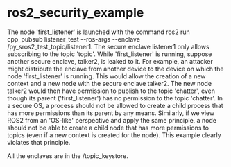 # ros2_security_example
 
The node 'first_listener' is launched with the command ros2 run cpp_pubsub listener_test --ros-args --enclave /py_sros2_test_topic/listener1. The secure enclave listener1 only allows subscribing to the topic 'topic'. While 'first_listener' is running, suppose another secure enclave, talker2, is leaked to it. For example, an attacker might distribute the enclave from another device to the device on which the node 'first_listener' is running. This would allow the creation of a new context and a new node with the secure enclave talker2. The new node talker2 would then have permission to publish to the topic 'chatter', even though its parent ('first_listener') has no permission to the topic 'chatter'. In a secure OS, a process should not be allowed to create a child process that has more permissions than its parent by any means. Similarly, if we view ROS2 from an 'OS-like' perspective and apply the same principle, a node should not be able to create a child node that has more permissions to topics (even if a new context is created for the node). This example clearly violates that principle.

All the enclaves are in the /topic_keystore.
